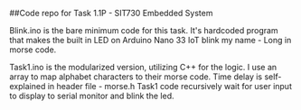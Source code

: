 ##Code repo for Task 1.1P - SIT730 Embedded System

Blink.ino is the bare minimum code for this task. It's hardcoded program that makes the built in LED on Arduino Nano 33 IoT blink my name - Long in morse code.

Task1.ino is the modularized version, utilizing C++ for the logic. I use an array to map alphabet characters to their morse code.
Time delay is self-explained in header file - morse.h
Task1 code recursively wait for user input to display to serial monitor and blink the led.

